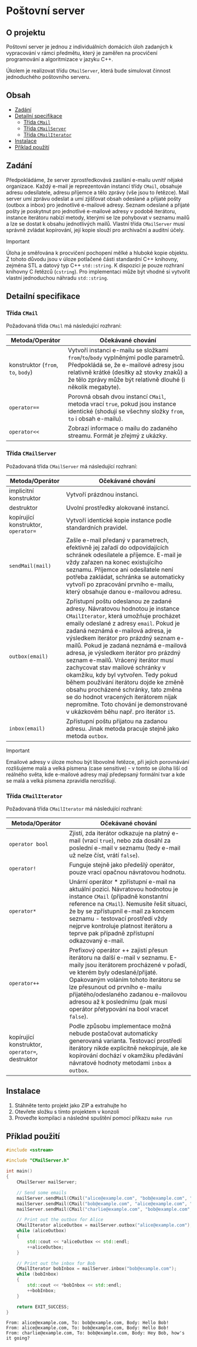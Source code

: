 # Poštovní server

## O projektu

Poštovní server je jednou z individuálních domácích úloh zadaných k vypracování v rámci předmětu, který je zaměřen na procvičení programování a algoritmizace v jazyku C++.

Úkolem je realizovat třídu `CMailServer`, která bude simulovat činnost jednoduchého poštovního serveru.

## Obsah

- [Zadání](#zadání)
- [Detailní specifikace](#detailní-specifikace)
    - [Třída `CMail`](#třída-cmail)
    - [Třída `CMailServer`](#třída-cmailserver)
    - [Třída `CMailIterator`](#třída-cmailiterator)
- [Instalace](#instalace)
- [Příklad použití](#příklad-použití)

## Zadání

Předpokládáme, že server zprostředkovává zasílání e-mailu uvnitř nějaké organizace. Každý e-mail je reprezentován instancí třídy `CMail`, obsahuje adresu odesílatele, adresu příjemce a tělo zprávy (vše jsou to řetězce). Mail server umí zprávu odeslat a umí zjišťovat obsah odeslané a přijaté pošty (outbox a inbox) pro jednotlivé e-mailové adresy. Seznam odeslané a přijaté pošty je poskytnut pro jednotlivé e-mailové adresy v podobě iterátoru, instance iterátoru nabízí metody, kterými se lze pohybovat v seznamu mailů a lze se dostat k obsahu jednotlivých mailů. Vlastní třída `CMailServer` musí správně zvládat kopírování, její kopie slouží pro archivační a auditní účely.

> [!IMPORTANT]
> Úloha je směřována k procvičení pochopení mělké a hluboké kopie objektu. Z tohoto důvodu jsou v úloze potlačené části standardní C++ knihovny, zejména STL a datový typ C++ `std::string`. K dispozici je pouze rozhraní knihovny C řetězců (`cstring`). Pro implementaci může být vhodné si vytvořit vlastní jednoduchou náhradu `std::string`.

## Detailní specifikace

### Třída `CMail`

Požadovaná třída `CMail` má následující rozhraní:

| Metoda/Operátor | Očekávané chování |
| --------------- | ----------------- |
| konstruktor (`from`, `to`, `body`) | Vytvoří instanci e-mailu se složkami `from`/`to`/`body` vyplněnými podle parametrů. Předpokládá se, že e-mailové adresy jsou relativně krátké (desítky až stovky znaků) a že tělo zprávy může být relativně dlouhé (i několik megabyte). |
| `operator==` | Porovná obsah dvou instancí `CMail`, metoda vrací `true`, pokud jsou instance identické (shodují se všechny složky `from`, `to` i obsah e-mailu). |
| `operator<<` | Zobrazí informace o mailu do zadaného streamu. Formát je zřejmý z ukázky. |

### Třída `CMailServer`

Požadovaná třída `CMailServer` má následující rozhraní:

| Metoda/Operátor | Očekávané chování |
| --------------- | ----------------- |
| implicitní konstruktor | Vytvoří prázdnou instanci. |
| destruktor | Uvolní prostředky alokované instancí. |
| kopírující konstruktor, `operator=` | Vytvoří identické kopie instance podle standardních pravidel. |
| `sendMail(mail)` | Zašle e-mail předaný v parametrech, efektivně jej zařadí do odpovídajících schránek odesílatele a příjemce. E-mail je vždy zařazen na konec existujícího seznamu. Příjemce ani odesílatele není potřeba zakládat, schránka se automaticky vytvoří po zpracování prvního e-mailu, který obsahuje danou e-mailovou adresu. |
| `outbox(email)` | Zpřístupní poštu odeslanou ze zadané adresy. Návratovou hodnotou je instance `CMailIterator`, která umožňuje procházet emaily odeslané z adresy `email`. Pokud je zadaná neznámá e-mailová adresa, je výsledkem iterátor pro prázdný seznam e-mailů. Pokud je zadaná neznámá e-mailová adresa, je výsledkem iterátor pro prázdný seznam e-mailů. Vrácený iterátor musí zachycovat stav mailové schránky v okamžiku, kdy byl vytvořen. Tedy pokud během používání iterátoru dojde ke změně obsahu procházené schránky, tato změna se do hodnot vracených iterátorem nijak nepromítne. Toto chování je demonstrované v ukázkovém běhu např. pro iterátor `i5`. |
| `inbox(email)` | Zpřístupní poštu přijatou na zadanou adresu. Jinak metoda pracuje stejně jako metoda `outbox`. |

> [!IMPORTANT]
> Emailové adresy v úloze mohou být libovolné řetězce, při jejich porovnávání rozlišujeme malá a velká písmena (case sensitive) - v tomto se úloha liší od reálného světa, kde e-mailové adresy mají předepsaný formální tvar a kde se malá a velká písmena zpravidla nerozlišují.

### Třída `CMailIterator`

Požadovaná třída `CMailIterator` má následující rozhraní:

| Metoda/Operátor | Očekávané chování |
| --------------- | ----------------- |
| `operator bool` | Zjistí, zda iterátor odkazuje na platný e-mail (vrací `true`), nebo zda dosáhl za poslední e-mail v seznamu (tedy e-mail už nelze číst, vrátí `false`). |
| `operator!` | Funguje stejně jako předešlý operátor, pouze vrací opačnou návratovou hodnotu. |
| `operator*` | Unární operátor \* zpřístupní e-mail na aktuální pozici. Návratovou hodnotou je instance `CMail` (případně konstantní reference na `CMail`). Nemusíte řešit situaci, že by se zpřístupnil e-mail za koncem seznamu - testovací prostředí vždy nejprve kontroluje platnost iterátoru a teprve pak případně zpřístupní odkazovaný e-mail. |
| `operator++` | Prefixový operátor ++ zajistí přesun iterátoru na další e-mail v seznamu. E-maily jsou iterátorem procházené v pořadí, ve kterém byly odeslané/přijaté. Opakovaným voláním tohoto iterátoru se lze přesunout od prvního e-mailu přijatého/odeslaného zadanou e-mailovou adresou až k poslednímu (pak musí operátor přetypování na bool vracet `false`). |
| kopírující konstruktor, `operator=`, destruktor | Podle způsobu implementace možná nebude postačovat automaticky generovaná varianta. Testovací prostředí iterátory nikde explicitně nekopíruje, ale ke kopírování dochází v okamžiku předávání návratové hodnoty metodami `inbox` a `outbox`. |

## Instalace

1. Stáhněte tento projekt jako ZIP a extrahujte ho
2. Otevřete složku s tímto projektem v konzoli
3. Proveďte kompilaci a následné spuštění pomocí příkazu `make run`

## Příklad použití

```cpp
#include <sstream>

#include "CMailServer.h"

int main()
{
    CMailServer mailServer;

    // Send some emails
    mailServer.sendMail(CMail("alice@example.com", "bob@example.com", "Hello Bob!"));
    mailServer.sendMail(CMail("bob@example.com", "alice@example.com", "Hi Alice!"));
    mailServer.sendMail(CMail("charlie@example.com", "bob@example.com", "Hey Bob, how's it going?"));

    // Print out the outbox for Alice
    CMailIterator aliceOutbox = mailServer.outbox("alice@example.com");
    while (aliceOutbox)
    {
        std::cout << *aliceOutbox << std::endl;
        ++aliceOutbox;
    }

    // Print out the inbox for Bob
    CMailIterator bobInbox = mailServer.inbox("bob@example.com");
    while (bobInbox)
    {
        std::cout << *bobInbox << std::endl;
        ++bobInbox;
    }

    return EXIT_SUCCESS;
}
```

```console
From: alice@example.com, To: bob@example.com, Body: Hello Bob!
From: alice@example.com, To: bob@example.com, Body: Hello Bob!
From: charlie@example.com, To: bob@example.com, Body: Hey Bob, how's it going?
```
